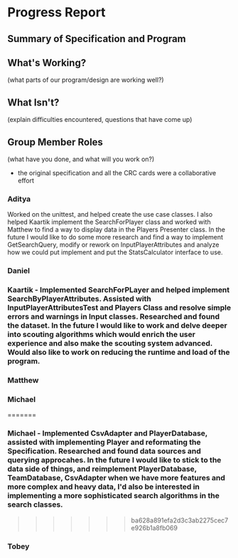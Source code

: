 # Progress Report

## Summary of Specification and Program

## What's Working?

(what parts of our program/design are working well?)

## What Isn't?

(explain difficulties encountered, questions that have come up)

## Group Member Roles

(what have you done, and what will you work on?)

- the original specification and all the CRC cards were a collaborative effort

### Aditya
Worked on the unittest, and helped create the use case classes. I also helped Kaartik implement the SearchForPlayer class and worked with Matthew to find a way to display data in the Players Presenter class. In the future I would like to do some more research and find a way to implement GetSearchQuery, modify or rework on InputPlayerAttributes and analyze how we could put implement and put the StatsCalculator interface to use.

### Daniel

### Kaartik - Implemented SearchForPLayer and helped implement SearchByPlayerAttributes. Assisted with InputPlayerAttributesTest and Players Class and resolve simple errors and warnings in Input classes. Researched and found the dataset. In the future I would like to work and delve deeper into scouting algorithms which would enrich the user experience and also make the scouting system advanced. Would also like to work on reducing the runtime and load of the program.

### Matthew

### Michael
=======
### Michael - Implemented CsvAdapter and PlayerDatabase, assisted with implementing Player and reformating the Specification. Researched  and found data sources and querying approcahes. In the future I would like to stick to the data side of things, and reimplement PlayerDatabase, TeamDatabase, CsvAdapter when we have more features and more complex and heavy data, I'd also be interested in implementing a more sophisticated search algorithms in the search classes. 
>>>>>>> ba628a891efa2d3c3ab2275cec7e926b1a8fb069

### Tobey

